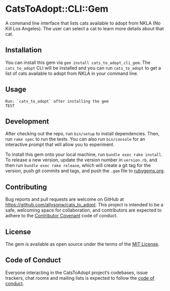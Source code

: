 # CatsToAdopt::CLI::Gem

A command line interface that lists cats available to adopt from NKLA (No Kill Los Angeles). The user can select a cat to learn more details about that cat.

## Installation
You can install this gem via `gem install cats_to_adopt_cli_gem`. The `cats_to_adopt` CLI will be installed and you can run `cats_to_adopt` to get a list of cats available to adopt from NKLA in your command line.

## Usage

    Run: `cats_to_adopt` after installing the gem
    TEST

## Development

After checking out the repo, run `bin/setup` to install dependencies. Then, run `rake spec` to run the tests. You can also run `bin/console` for an interactive prompt that will allow you to experiment.

To install this gem onto your local machine, run `bundle exec rake install`. To release a new version, update the version number in `version.rb`, and then run `bundle exec rake release`, which will create a git tag for the version, push git commits and tags, and push the `.gem` file to [rubygems.org](https://rubygems.org).

## Contributing

Bug reports and pull requests are welcome on GitHub at https://github.com/allysonw/cats_to_adopt. This project is intended to be a safe, welcoming space for collaboration, and contributors are expected to adhere to the [Contributor Covenant](http://contributor-covenant.org) code of conduct.

## License

The gem is available as open source under the terms of the [MIT License](https://opensource.org/licenses/MIT).

## Code of Conduct

Everyone interacting in the CatsToAdopt project’s codebases, issue trackers, chat rooms and mailing lists is expected to follow the [code of conduct](https://github.com/allysonw/cats_to_adopt/blob/master/CODE_OF_CONDUCT.md).
